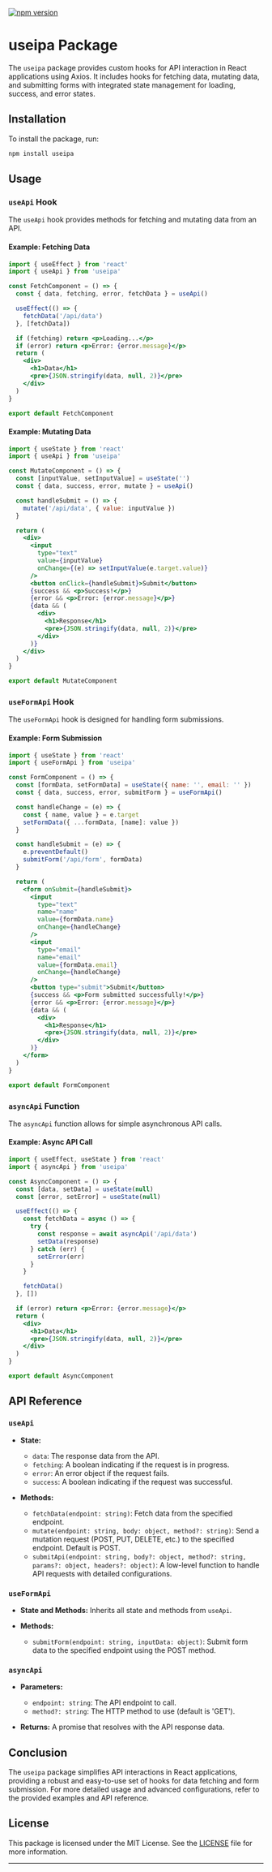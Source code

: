 [![npm version](https://img.shields.io/npm/v/useipa.svg?style=flat-square)](https://www.npmjs.org/package/useipa)

# useipa Package

The `useipa` package provides custom hooks for API interaction in React applications using Axios. It includes hooks for fetching data, mutating data, and submitting forms with integrated state management for loading, success, and error states.

## Installation

To install the package, run:

```sh
npm install useipa
```

## Usage

### `useApi` Hook

The `useApi` hook provides methods for fetching and mutating data from an API.

#### Example: Fetching Data

```jsx
import { useEffect } from 'react'
import { useApi } from 'useipa'

const FetchComponent = () => {
  const { data, fetching, error, fetchData } = useApi()

  useEffect(() => {
    fetchData('/api/data')
  }, [fetchData])

  if (fetching) return <p>Loading...</p>
  if (error) return <p>Error: {error.message}</p>
  return (
    <div>
      <h1>Data</h1>
      <pre>{JSON.stringify(data, null, 2)}</pre>
    </div>
  )
}

export default FetchComponent
```

#### Example: Mutating Data

```jsx
import { useState } from 'react'
import { useApi } from 'useipa'

const MutateComponent = () => {
  const [inputValue, setInputValue] = useState('')
  const { data, success, error, mutate } = useApi()

  const handleSubmit = () => {
    mutate('/api/data', { value: inputValue })
  }

  return (
    <div>
      <input
        type="text"
        value={inputValue}
        onChange={(e) => setInputValue(e.target.value)}
      />
      <button onClick={handleSubmit}>Submit</button>
      {success && <p>Success!</p>}
      {error && <p>Error: {error.message}</p>}
      {data && (
        <div>
          <h1>Response</h1>
          <pre>{JSON.stringify(data, null, 2)}</pre>
        </div>
      )}
    </div>
  )
}

export default MutateComponent
```

### `useFormApi` Hook

The `useFormApi` hook is designed for handling form submissions.

#### Example: Form Submission

```jsx
import { useState } from 'react'
import { useFormApi } from 'useipa'

const FormComponent = () => {
  const [formData, setFormData] = useState({ name: '', email: '' })
  const { data, success, error, submitForm } = useFormApi()

  const handleChange = (e) => {
    const { name, value } = e.target
    setFormData({ ...formData, [name]: value })
  }

  const handleSubmit = (e) => {
    e.preventDefault()
    submitForm('/api/form', formData)
  }

  return (
    <form onSubmit={handleSubmit}>
      <input
        type="text"
        name="name"
        value={formData.name}
        onChange={handleChange}
      />
      <input
        type="email"
        name="email"
        value={formData.email}
        onChange={handleChange}
      />
      <button type="submit">Submit</button>
      {success && <p>Form submitted successfully!</p>}
      {error && <p>Error: {error.message}</p>}
      {data && (
        <div>
          <h1>Response</h1>
          <pre>{JSON.stringify(data, null, 2)}</pre>
        </div>
      )}
    </form>
  )
}

export default FormComponent
```

### `asyncApi` Function

The `asyncApi` function allows for simple asynchronous API calls.

#### Example: Async API Call

```jsx
import { useEffect, useState } from 'react'
import { asyncApi } from 'useipa'

const AsyncComponent = () => {
  const [data, setData] = useState(null)
  const [error, setError] = useState(null)

  useEffect(() => {
    const fetchData = async () => {
      try {
        const response = await asyncApi('/api/data')
        setData(response)
      } catch (err) {
        setError(err)
      }
    }

    fetchData()
  }, [])

  if (error) return <p>Error: {error.message}</p>
  return (
    <div>
      <h1>Data</h1>
      <pre>{JSON.stringify(data, null, 2)}</pre>
    </div>
  )
}

export default AsyncComponent
```

## API Reference

### `useApi`

- **State:**
  - `data`: The response data from the API.
  - `fetching`: A boolean indicating if the request is in progress.
  - `error`: An error object if the request fails.
  - `success`: A boolean indicating if the request was successful.

- **Methods:**
  - `fetchData(endpoint: string)`: Fetch data from the specified endpoint.
  - `mutate(endpoint: string, body: object, method?: string)`: Send a mutation request (POST, PUT, DELETE, etc.) to the specified endpoint. Default is POST.
  - `submitApi(endpoint: string, body?: object, method?: string, params?: object, headers?: object)`: A low-level function to handle API requests with detailed configurations.

### `useFormApi`

- **State and Methods:** Inherits all state and methods from `useApi`.

- **Methods:**
  - `submitForm(endpoint: string, inputData: object)`: Submit form data to the specified endpoint using the POST method.

### `asyncApi`

- **Parameters:**
  - `endpoint: string`: The API endpoint to call.
  - `method?: string`: The HTTP method to use (default is 'GET').

- **Returns:** A promise that resolves with the API response data.

## Conclusion

The `useipa` package simplifies API interactions in React applications, providing a robust and easy-to-use set of hooks for data fetching and form submission. For more detailed usage and advanced configurations, refer to the provided examples and API reference.

## License

This package is licensed under the MIT License. See the [LICENSE](./LICENSE) file for more information.

---
